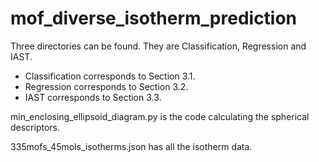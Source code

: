 # mof_diverse_isotherm_prediction

Three directories can be found. They are Classification, Regression and IAST. 

- Classification corresponds to Section 3.1.
- Regression corresponds to Section 3.2.
- IAST corresponds to Section 3.3.

min_enclosing_ellipsoid_diagram.py is the code calculating the spherical descriptors.

335mofs_45mols_isotherms.json has all the isotherm data.
